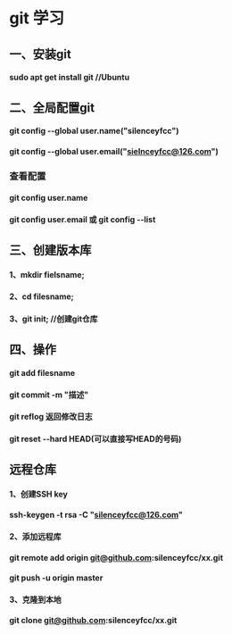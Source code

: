 # git 学习

## 一、安装git
#### sudo apt get install git  //Ubuntu


## 二、全局配置git 
#### git config --global user.name("silenceyfcc")  
#### git config --global user.email("sielnceyfcc@126.com")
### 查看配置
#### git config user.name
#### git config user.email 或 git config --list

## 三、创建版本库
#### 1、mkdir fielsname;
#### 2、cd filesname;
#### 3、git init;  //创建git仓库 

## 四、操作
#### git add filesname
#### git commit -m "描述"
#### git reflog 返回修改日志
#### git reset --hard HEAD(可以直接写HEAD的号码)
 

## 远程仓库
#### 1、创建SSH key
#### ssh-keygen -t rsa -C "silenceyfcc@126.com" 

#### 2、添加远程库
#### git remote add origin git@github.com:silenceyfcc/xx.git 
#### git push -u origin master

#### 3、克隆到本地
#### git clone git@github.com:silenceyfcc/xx.git 